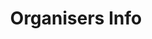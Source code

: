 ---
build:
  list: always
  render: never
  publishResources: false
draft: true
title: "Organisers Info"
description: "Additional information about organisers"
---